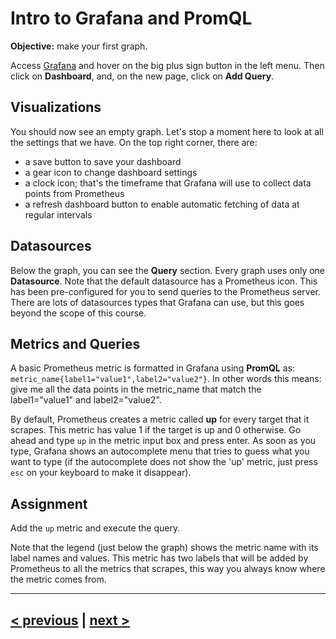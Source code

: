 # Intro to Grafana and PromQL
**Objective:** make your first graph.

Access [Grafana](http://localhost:3000/) and hover on the big plus sign
button in the left menu. Then click on **Dashboard**, and, on the new page, click on **Add Query**.

## Visualizations
You should now see an empty graph. Let's stop a moment here to look at all the settings that we have. 
On the top right corner, there are:
* a save button to save your dashboard
* a gear icon to change dashboard settings
* a clock icon; that's the timeframe that Grafana will use to collect data points from Prometheus
* a refresh dashboard button to enable automatic fetching of data at regular intervals

## Datasources
Below the graph, you can see the **Query** section. Every graph uses only one **Datasource**. Note that the default datasource
has a Prometheus icon. This has been pre-configured for you to send queries to the Prometheus server.  
There are lots of datasources types that Grafana can use, but this goes beyond the scope of this course.

## Metrics and Queries 
A basic Prometheus metric is formatted in Grafana using **PromQL** as: `metric_name{label1="value1",label2="value2"}`.
In other words this means: give me all the data points in the metric_name that match the label1="value1" and label2="value2".

By default, Prometheus creates a metric called **up** for every target that it scrapes. This metric has value 1 if the target
is up and 0 otherwise. Go ahead and type `up` in the metric input box and press enter. As soon as you type, Grafana shows 
an autocomplete menu that tries to guess what you want to type (if the autocomplete does not show the 'up' metric, just press 
`esc` on your keyboard to make it disappear).

## Assignment
Add the `up` metric and execute the query.

Note that the legend (just below the graph) shows the metric name with its label names and values. 
This metric has two labels that will be added by Prometheus to all the metrics that scrapes, this way you always know where
the metric comes from.

---
## [< previous](README.md) | [next >](02%20-%20Panel%20Info.md)
